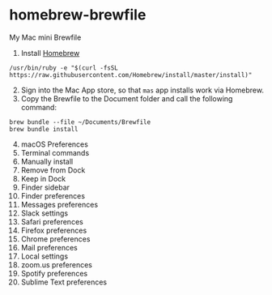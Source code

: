 # homebrew-brewfile
My Mac mini Brewfile

1. Install [Homebrew](https://brew.sh/)
```
/usr/bin/ruby -e "$(curl -fsSL https://raw.githubusercontent.com/Homebrew/install/master/install)"
```
2. Sign into the Mac App store, so that `mas` app installs work via Homebrew.
3. Copy the Brewfile to the Document folder and call the following command:
```
brew bundle --file ~/Documents/Brewfile
brew bundle install
```
4. macOS Preferences
5. Terminal commands
6. Manually install
7. Remove from Dock
8. Keep in Dock
9. Finder sidebar
10. Finder preferences
11. Messages preferences
12. Slack settings
13. Safari preferences
14. Firefox preferences
15. Chrome preferences
16. Mail preferences
17. Local settings
18. zoom.us preferences
19. Spotify preferences
20. Sublime Text preferences
